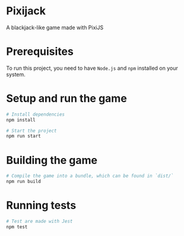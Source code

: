 # Pixijack
A blackjack-like game made with PixiJS

# Prerequisites
To run this project, you need to have `Node.js` and `npm` installed on your system.

# Setup and run the game
```sh
# Install dependencies
npm install

# Start the project
npm run start
```

# Building the game
```sh
# Compile the game into a bundle, which can be found in `dist/`
npm run build
```

# Running tests
```sh
# Test are made with Jest
npm test
```

